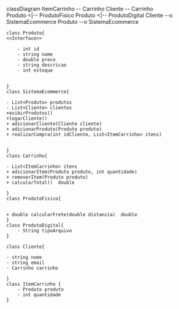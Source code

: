classDiagram
     ItemCarrinho -- Carrinho
    Cliente -- Carrinho    
    Produto <|-- ProdutoFisico
    Produto <|-- ProdutoDigital
    Cliente --o SistemaEcommerce
    Produto --o SistemaEcommerce
   

    class Produto{
    <<Interface>>
    
        - int id
        - string nome
        - double preco
        - string descricao
        - int estoque
        
    
    }
    class SistemaEcommerce{
    
    - List<Produto> produtos
    - List<Cliente> clientes
    +exibirProdutos()
    +logarCliente()
    + adicionarCliente(Cliente cliente)
    + adicionarProduto(Produto produto)
    + realizarCompra(int idCliente, List<ItemCarrinho> itens)


    }
    class Carrinho{
    
    - List<ItemCarrinho> itens
    + adicionarItem(Produto produto, int quantidade)
    + removerItem(Produto produto)
    + calcularTotal()  double

    }
    class ProdutoFisico{
      
    
    + double calcularFrete(double distancia)  double
    }
    class ProdutoDigital{
        - String tipoArquivo
    }

    class Cliente{

    - string nome
    - string email
    - Carrinho carrinho
    
    }
    class ItemCarrinho {
        - Produto produto
        - int quantidade
    }
    
    
    